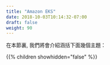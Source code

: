 ```yaml
---
title: "Amazon EKS"
date: 2018-10-03T10:14:32-07:00
draft: false
weight: 90
---
```


在本節裏, 我們將會介紹涵括下面幾個主題：

{{% children showhidden="false" %}}

